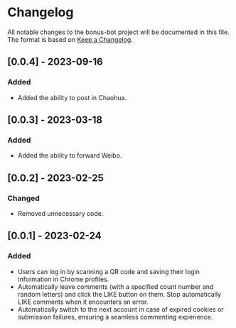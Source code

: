 # Changelog

All notable changes to the bonus-bot project will be documented in this file. The format is based
on [Keep a Changelog](https://keepachangelog.com/en/1.0.0/).

## [0.0.4] - 2023-09-16

### Added

- Added the ability to post in Chaohua.

## [0.0.3] - 2023-03-18

### Added

- Added the ability to forward Weibo.

## [0.0.2] - 2023-02-25

### Changed

- Removed unnecessary code.

## [0.0.1] - 2023-02-24

### Added

- Users can log in by scanning a QR code and saving their login information in Chrome profiles.
- Automatically leave comments (with a specified count number and random letters) and click the LIKE
  button on them. Stop automatically LIKE comments when it encounters an error.
- Automatically switch to the next account in case of expired cookies or submission failures, ensuring a seamless
  commenting experience.
